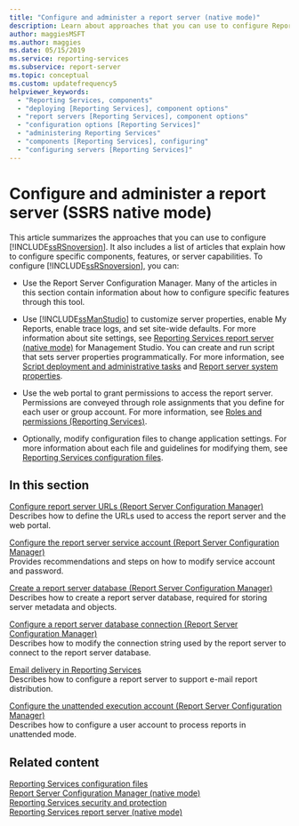 ```yaml
---
title: "Configure and administer a report server (native mode)"
description: Learn about approaches that you can use to configure Reporting Services and find articles about how to configure components, features, or server capabilities.
author: maggiesMSFT
ms.author: maggies
ms.date: 05/15/2019
ms.service: reporting-services
ms.subservice: report-server
ms.topic: conceptual
ms.custom: updatefrequency5
helpviewer_keywords:
  - "Reporting Services, components"
  - "deploying [Reporting Services], component options"
  - "report servers [Reporting Services], component options"
  - "configuration options [Reporting Services]"
  - "administering Reporting Services"
  - "components [Reporting Services], configuring"
  - "configuring servers [Reporting Services]"
---
```

# Configure and administer a report server (SSRS native mode)
  This article summarizes the approaches that you can use to configure [!INCLUDE[ssRSnoversion](../../includes/ssrsnoversion-md.md)]. It also includes a list of articles that explain how to configure specific components, features, or server capabilities. To configure [!INCLUDE[ssRSnoversion](../../includes/ssrsnoversion-md.md)], you can:  
  
-   Use the Report Server Configuration Manager. Many of the articles in this section contain information about how to configure specific features through this tool.  
  
-   Use [!INCLUDE[ssManStudio](../../includes/ssmanstudio-md.md)] to customize server properties, enable My Reports, enable trace logs, and set site-wide defaults. For more information about site settings, see [Reporting Services report server &#40;native mode&#41;](../../reporting-services/report-server/reporting-services-report-server-native-mode.md) for Management Studio. You can create and run script that sets server properties programmatically. For more information, see [Script deployment and administrative tasks](../../reporting-services/tools/script-deployment-and-administrative-tasks.md) and [Report server system properties](../../reporting-services/report-server-web-service/net-framework/reporting-services-properties-report-server-system-properties.md).  
  
-   Use the web portal to grant permissions to access the report server. Permissions are conveyed through role assignments that you define for each user or group account. For more information, see [Roles and permissions &#40;Reporting Services&#41;](../../reporting-services/security/roles-and-permissions-reporting-services.md).  
  
-   Optionally, modify configuration files to change application settings. For more information about each file and guidelines for modifying them, see [Reporting Services configuration files](../../reporting-services/report-server/reporting-services-configuration-files.md).  
  
## In this section  
 [Configure report server URLs  &#40;Report Server Configuration Manager&#41;](../../reporting-services/install-windows/configure-report-server-urls-ssrs-configuration-manager.md)  
 Describes how to define the URLs used to access the report server and the web portal.  
  
 [Configure the report server service account &#40;Report Server Configuration Manager&#41;](../../reporting-services/install-windows/configure-the-report-server-service-account-ssrs-configuration-manager.md)  
 Provides recommendations and steps on how to modify service account and password.  
  
 [Create a report server database  &#40;Report Server Configuration Manager&#41;](../../reporting-services/install-windows/ssrs-report-server-create-a-report-server-database.md)  
 Describes how to create a report server database, required for storing server metadata and objects.  
  
 [Configure a report server database connection  &#40;Report Server Configuration Manager&#41;](../../reporting-services/install-windows/configure-a-report-server-database-connection-ssrs-configuration-manager.md)  
 Describes how to modify the connection string used by the report server to connect to the report server database.  
  
 [Email delivery in Reporting Services](../install-windows/e-mail-settings-reporting-services-native-mode-configuration-manager.md)  
 Describes how to configure a report server to support e-mail report distribution.  
  
 [Configure the unattended execution account &#40;Report Server Configuration Manager&#41;](../../reporting-services/install-windows/configure-the-unattended-execution-account-ssrs-configuration-manager.md)  
 Describes how to configure a user account to process reports in unattended mode.  
  
## Related content
 [Reporting Services configuration files](../../reporting-services/report-server/reporting-services-configuration-files.md)   
 [Report Server Configuration Manager &#40;native mode&#41;](../../reporting-services/install-windows/reporting-services-configuration-manager-native-mode.md)   
 [Reporting Services security and protection](../../reporting-services/security/reporting-services-security-and-protection.md)   
 [Reporting Services report server &#40;native mode&#41;](../../reporting-services/report-server/reporting-services-report-server-native-mode.md)  
  
  
